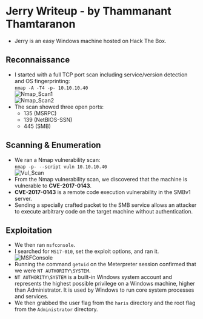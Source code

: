 # Jerry Writeup - by Thammanant Thamtaranon  
- Jerry is an easy Windows machine hosted on Hack The Box.

## Reconnaissance  
- I started with a full TCP port scan including service/version detection and OS fingerprinting:  
  `nmap -A -T4 -p- 10.10.10.40`  
![Nmap_Scan1](Nmap_Scan1.png)  
![Nmap_Scan2](Nmap_Scan2.png)  
- The scan showed three open ports:  
  - 135 (MSRPC) 
  - 139 (NetBIOS-SSN)
  - 445 (SMB)

## Scanning & Enumeration  
- We ran a Nmap vulnerability scan:  
  `nmap -p- --script vuln 10.10.10.40`  
![Vul_Scan](Vul_Scan.png)  
- From the Nmap vulnerability scan, we discovered that the machine is vulnerable to **CVE-2017-0143**.  
- **CVE-2017-0143** is a remote code execution vulnerability in the SMBv1 server.  
- Sending a specially crafted packet to the SMB service allows an attacker to execute arbitrary code on the target machine without authentication.

## Exploitation  
- We then ran `msfconsole`.  
- I searched for `MS17-010`, set the exploit options, and ran it.  
![MSFConsole](MSFConsole.png)  
- Running the command `getuid` on the Meterpreter session confirmed that we were `NT AUTHORITY\SYSTEM`.  
- `NT AUTHORITY\SYSTEM` is a built-in Windows system account and represents the highest possible privilege on a Windows machine, higher than Administrator. It is used by Windows to run core system processes and services.  
- We then grabbed the user flag from the `haris` directory and the root flag from the `Administrator` directory.
